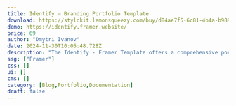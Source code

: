 ```yaml
---
title: Identify — Branding Portfolio Template
download: https://stylokit.lemonsqueezy.com/buy/d84ae7f5-6c81-4b4a-b989-a9dd1918ff04
demo: https://identify.framer.website/
price: 69
author: "Dmytri Ivanov"
date: 2024-11-30T10:05:48.728Z
description: "The Identify - Framer Template offers a comprehensive portfolio solution crafted specifically for agencies focusing on Brand Identity or Brand Guideline branding."
ssg: ["Framer"]
css: []
ui: []
cms: []
category: [Blog,Portfolio,Documentation]
draft: false
---
```

